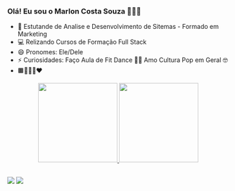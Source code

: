 ### Olá! Eu sou o Marlon Costa Souza 👨🏾‍🦲

- 🌱 Estutande de Analise e Desenvolvimento de Sitemas - Formado em Marketing
- 💻 Relizando Cursos de Formação Full Stack
- 😄 Pronomes: Ele/Dele
- ⚡ Curiosidades: Faço Aula de Fit Dance 💃🏾  Amo Cultura Pop em Geral 🤓
- 🟫🏳‍🌈♒❤



<div align="center">
  <a href="https://github.com/Marloncostasouza">
  <img height="180em" src="https://github-readme-stats.vercel.app/api?username=marloncostasouza&show_icons=true&theme=dark&include_all_commits=true&count_private=true"/>
  <img height="180em" src="https://github-readme-stats.vercel.app/api/top-langs/?username=marloncostasouza&layout=compact&langs_count=7&theme=dark"/>
</div>

  ##
  
  <div> 
  <a href = "mailto:marloncostasouza@gmail.com"><img src="https://img.shields.io/badge/-Gmail-%23333?style=for-the-badge&logo=gmail&logoColor=white" target="_blank"></a>
  <a href="https://www.linkedin.com/in/marloncostasouza" target="_blank"><img src="https://img.shields.io/badge/-LinkedIn-%230077B5?style=for-the-badge&logo=linkedin&logoColor=white" target="_blank"></a> 
</div>

##


